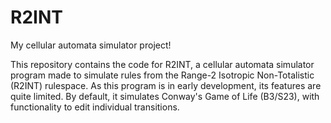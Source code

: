 # R2INT
My cellular automata simulator project!

This repository contains the code for R2INT, a cellular automata simulator program made to simulate rules from the Range-2 Isotropic Non-Totalistic (R2INT) rulespace.  As this program is in early development, its features are quite limited.  By default, it simulates Conway's Game of Life (B3/S23), with functionality to edit individual transitions.
